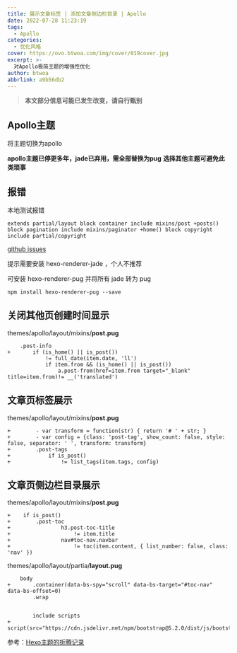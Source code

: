 ```yaml
---
title: 展示文章标签 | 添加文章侧边栏目录 | Apollo
date: 2022-07-28 11:23:19
tags:
  - Apollo
categories:
  - 优化风格
cover: https://ovo.btwoa.com/img/cover/019cover.jpg
excerpt: >-
  对Apollo极简主题的增强性优化
author: btwoa
abbrlink: a9b56db2
---
```


> **本文部分信息可能已发生改变，请自行甄别**

## Apollo主题

将主题切换为apollo

**apollo主题已停更多年，jade已弃用，需全部替换为pug**
**选择其他主题可避免此类琐事**

## 报错

本地测试报错

```
extends partial/layout block container include mixins/post +posts() block pagination include mixins/paginator +home() block copyright include partial/copyright
```

[github issues](https://github.com/hexojs/hexo/issues/2326)

提示需要安装 hexo-renderer-jade ，个人不推荐

可安装 hexo-renderer-pug 并将所有 jade 转为 pug

```
npm install hexo-renderer-pug --save
```

## 关闭其他页创建时间显示

themes/apollo/layout/mixins/**post.pug**

```
    .post-info
+       if (is_home() || is_post())    
            != full_date(item.date, 'll')
			if item.from && (is_home() || is_post())
				a.post-from(href=item.from target="_blank" title=item.from)!= __('translated')
```

## 文章页标签展示

themes/apollo/layout/mixins/**post.pug**

```
+        - var transform = function(str) { return '# ' + str; }
+        - var config = {class: 'post-tag', show_count: false, style: false, separator: ' ', transform: transform}
+        .post-tags
+            if is_post()
+                != list_tags(item.tags, config)
```

## 文章页侧边栏目录展示

themes/apollo/layout/mixins/**post.pug**

```
+    if is_post()
+        .post-toc
+                h3.post-toc-title
+                    != item.title
+                nav#toc-nav.navbar
+                    != toc(item.content, { list_number: false, class: 'nav' })  
```

themes/apollo/layout/partia/**layout.pug**

```
    body
+       .container(data-bs-spy="scroll" data-bs-target="#toc-nav" data-bs-offset=0)
        .wrap


        include scripts
+       script(src="https://cdn.jsdelivr.net/npm/bootstrap@5.2.0/dist/js/bootstrap.min.js")
```

参考：[Hexo主题的折腾记录](https://blogs.nearsyh.me/2020/12/26/2020-12-26-Hexo-Theme-Tweaking/)